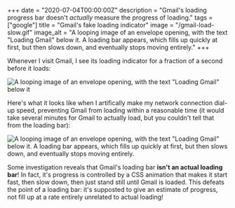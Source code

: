 +++
date = "2020-07-04T00:00:00Z"
description = "Gmail's loading progress bar doesn't *actually* measure the progress of loading."
tags = ["google"]
title = "Gmail's fake loading indicator"
image = "/gmail-load-slow.gif"
image_alt = "A looping image of an envelope opening, with the text \"Loading Gmail\" below it. A loading bar appears, which fills up quickly at first, but then slows down, and eventually stops moving entirely."
+++

Whenever I visit Gmail, I see its loading indicator for a fraction of a second before it loads:

![A looping image of an envelope opening, with the text "Loading Gmail" below it](/gmail-load-fast.gif)

Here's what it looks like when I artifically make my network connection dial-up speed, preventing Gmail from loading within a reasonable time (it would take several minutes for Gmail to actually load, but you couldn't tell that from the loading bar):

![A looping image of an envelope opening, with the text "Loading Gmail" below it. A loading bar appears, which fills up quickly at first, but then slows down, and eventually stops moving entirely.](/gmail-load-slow.gif)

Some investigation reveals that Gmail's loading bar **isn't an actual loading bar**! In fact, it's progress is controlled by a CSS animation that makes it start fast, then slow down, then just stand still until Gmail is loaded. This defeats the point of a loading bar: it's supposted to give an estimate of progress, not fill up at a rate entirely unrelated to actual loading!
